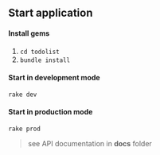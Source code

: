## Start application
#### Install gems
1. `cd todolist`
2. `bundle install`
#### Start in development mode
`rake dev`
#### Start in production mode
`rake prod`

> see API documentation in __docs__ folder